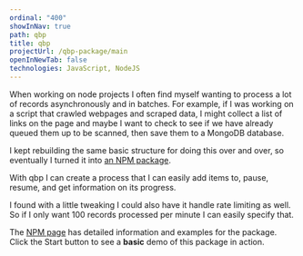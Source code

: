 ```yaml
---
ordinal: "400"
showInNav: true
path: qbp
title: qbp
projectUrl: /qbp-package/main
openInNewTab: false
technologies: JavaScript, NodeJS
---
```

When working on node projects I often find myself wanting to process a lot of records asynchronously and in batches. For example, if I was working on a script that crawled webpages and scraped data, I might collect a list of links on the page and maybe I want to check to see if we have already queued them up to be scanned, then save them to a MongoDB database. 

I kept rebuilding the same basic structure for doing this over and over, so eventually I turned it into [an NPM package](https://www.npmjs.com/package/qbp).

With qbp I can create a process that I can easily add items to, pause, resume, and get information on its progress.

I found with a little tweaking I could also have it handle rate limiting as well. So if I only want 100 records processed per minute I can easily specify that.

The [NPM page](https://www.npmjs.com/package/qbp) has detailed information and examples for the package. Click the Start button to see a **basic** demo of this package in action.
